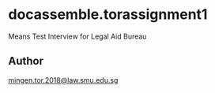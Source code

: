 # docassemble.torassignment1

Means Test Interview for Legal Aid Bureau

## Author

mingen.tor.2018@law.smu.edu.sg


